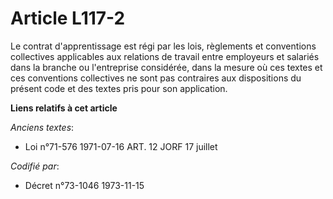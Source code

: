 # Article L117-2

Le contrat d'apprentissage est régi par les lois, règlements et conventions collectives applicables aux relations de travail
entre employeurs et salariés dans la branche ou l'entreprise considérée, dans la mesure où ces textes et ces conventions
collectives ne sont pas contraires aux dispositions du présent code et des textes pris pour son application.

**Liens relatifs à cet article**

_Anciens textes_:

  - Loi n°71-576 1971-07-16 ART. 12 JORF 17 juillet

_Codifié par_:

  - Décret n°73-1046 1973-11-15
